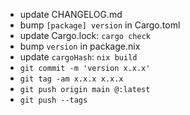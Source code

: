 - update CHANGELOG.md
- bump `[package] version` in Cargo.toml
- update Cargo.lock: `cargo check`
- bump `version` in package.nix
- update `cargoHash`: `nix build`
- `git commit -m 'version x.x.x'`
- `git tag -am x.x.x x.x.x`
- `git push origin main @:latest`
- `git push --tags`
